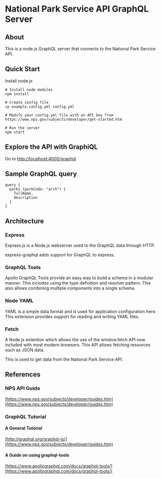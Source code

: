 # National Park Service API GraphQL Server

## About

This is a node.js GraphQL server that connects to the National Park Service API.

## Quick Start

Install node.js

```
# Install node modules
npm install

# Create config file
cp example.config.yml config.yml

# Modify your config.yml file with an API key from https://www.nps.gov/subjects/developer/get-started.htm

# Run the server
npm start
```

## Explore the API with GraphiQL

Go to [http://localhost:4000/graphql](http://localhost:4000/graphql)


## Sample GraphQL query

```
query {
  parks (parkCode: "arch") {
    fullName,
    description
  }
}
```

## Architecture

### Express

Express.js is a Node.js webserver used to the GraphQL data through HTTP.

express-graphql adds support for GraphQL to express.

### GraphQL Tools

Apollo GraphQL Tools provide an easy way to build a schema in a modular manner. This includes using the type definition and resolver pattern. This also allows combining multiple components into a single schema.

### Node YAML

YAML is a simple data format and is used for application configuration here. This extension provides support for reading and writing YAML files.

### Fetch

A Node.js extention which allows the use of the window.fetch API now included with most modern browsers. This API allows fetching resources such as JSON data.

This is used to get data from the National Park Service API.

## References

### NPS API Guide
[https://www.nps.gov/subjects/developer/guides.htm](https://www.nps.gov/subjects/developer/guides.htm)

### GraphQL Tutorial

#### A General Tutorial
[http://graphql.org/graphql-js/](https://www.nps.gov/subjects/developer/guides.htm)

#### A Guide on using graphql-tools
[https://www.apollographql.com/docs/graphql-tools/](https://www.apollographql.com/docs/graphql-tools/)

